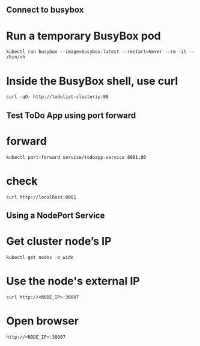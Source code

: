 
## Connect to busybox

# Run a temporary BusyBox pod
```
kubectl run busybox --image=busybox:latest --restart=Never --rm -it -- /bin/sh
```

# Inside the BusyBox shell, use curl

```
curl -qO- http://todolist-clusterip:80
```

## Test ToDo App using port forward

# forward
```
kubectl port-forward service/todoapp-service 8081:80
```

# check
```
curl http://localhost:8081
```

##  Using a NodePort Service

# Get cluster node’s IP

```
kubectl get nodes -o wide
```

# Use the node's external IP
```
curl http://<NODE_IP>:30007
```

# Open browser
```
http://<NODE_IP>:30007
```